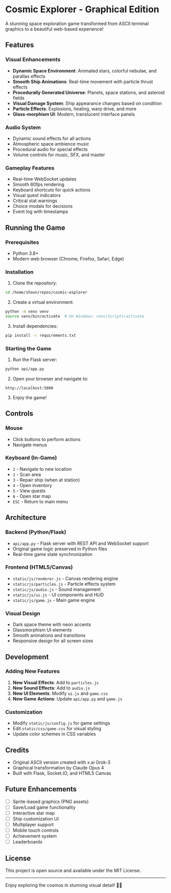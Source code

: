 # Cosmic Explorer - Graphical Edition

A stunning space exploration game transformed from ASCII terminal graphics to a beautiful web-based experience!

## Features

### Visual Enhancements
- **Dynamic Space Environment**: Animated stars, colorful nebulae, and parallax effects
- **Smooth Ship Animations**: Real-time movement with particle thrust effects
- **Procedurally Generated Universe**: Planets, space stations, and asteroid fields
- **Visual Damage System**: Ship appearance changes based on condition
- **Particle Effects**: Explosions, healing, warp drive, and more
- **Glass-morphism UI**: Modern, translucent interface panels

### Audio System
- Dynamic sound effects for all actions
- Atmospheric space ambience music
- Procedural audio for special effects
- Volume controls for music, SFX, and master

### Gameplay Features
- Real-time WebSocket updates
- Smooth 60fps rendering
- Keyboard shortcuts for quick actions
- Visual quest indicators
- Critical stat warnings
- Choice modals for decisions
- Event log with timestamps

## Running the Game

### Prerequisites
- Python 3.8+
- Modern web browser (Chrome, Firefox, Safari, Edge)

### Installation

1. Clone the repository:
```bash
cd /home/shaun/repos/cosmic-explorer
```

2. Create a virtual environment:
```bash
python -m venv venv
source venv/bin/activate  # On Windows: venv\Scripts\activate
```

3. Install dependencies:
```bash
pip install -r requirements.txt
```

### Starting the Game

1. Run the Flask server:
```bash
python api/app.py
```

2. Open your browser and navigate to:
```
http://localhost:5000
```

3. Enjoy the game!

## Controls

### Mouse
- Click buttons to perform actions
- Navigate menus

### Keyboard (In-Game)
- `1` - Navigate to new location
- `2` - Scan area
- `3` - Repair ship (when at station)
- `4` - Open inventory
- `5` - View quests
- `6` - Open star map
- `ESC` - Return to main menu

## Architecture

### Backend (Python/Flask)
- `api/app.py` - Flask server with REST API and WebSocket support
- Original game logic preserved in Python files
- Real-time game state synchronization

### Frontend (HTML5/Canvas)
- `static/js/renderer.js` - Canvas rendering engine
- `static/js/particles.js` - Particle effects system
- `static/js/audio.js` - Sound management
- `static/js/ui.js` - UI components and HUD
- `static/js/game.js` - Main game engine

### Visual Design
- Dark space theme with neon accents
- Glassmorphism UI elements
- Smooth animations and transitions
- Responsive design for all screen sizes

## Development

### Adding New Features

1. **New Visual Effects**: Add to `particles.js`
2. **New Sound Effects**: Add to `audio.js` 
3. **New UI Elements**: Modify `ui.js` and `game.css`
4. **New Game Actions**: Update `api/app.py` and `game.js`

### Customization

- Modify `static/js/config.js` for game settings
- Edit `static/css/game.css` for visual styling
- Update color schemes in CSS variables

## Credits

- Original ASCII version created with x.ai Grok-3
- Graphical transformation by Claude Opus 4
- Built with Flask, Socket.IO, and HTML5 Canvas

## Future Enhancements

- [ ] Sprite-based graphics (PNG assets)
- [ ] Save/Load game functionality
- [ ] Interactive star map
- [ ] Ship customization UI
- [ ] Multiplayer support
- [ ] Mobile touch controls
- [ ] Achievement system
- [ ] Leaderboards

## License

This project is open source and available under the MIT License.

---

Enjoy exploring the cosmos in stunning visual detail! 🚀✨
